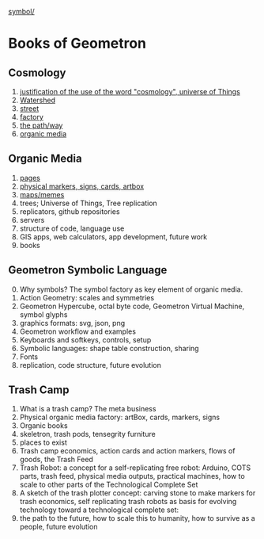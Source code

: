 [symbol/](symbol/)

# Books of Geometron

## Cosmology

1. [justification of the use of the word "cosmology", universe of Things](cosmology/)
2. [Watershed](watershed/)
3. [street](street/)
4. [factory](factory/)
5. [the path/way](path/)
6. [organic media](organicmedia/)


## Organic Media

1. [pages](pages/)
2. [physical markers, signs, cards, artbox](markers/)
3. [maps/memes](maps/)
4. trees; Universe of Things, Tree replication
5. replicators, github repositories
6. servers
7. structure of code, language use
8. GIS apps, web calculators, app development, future work
9. books

## Geometron Symbolic Language

0. Why symbols? The symbol factory as key element of organic media.
1. Action Geometry: scales and symmetries
2. Geometron Hypercube, octal byte code, Geometron Virtual Machine, symbol glyphs
3. graphics formats: svg, json, png
4. Geometron workflow and examples
5. Keyboards and softkeys, controls, setup
6. Symbolic languages: shape table construction, sharing
7. Fonts
8. replication, code structure, future evolution

## Trash Camp

1. What is a trash camp? The meta business
2. Physical organic media factory: artBox, cards, markers, signs
3. Organic books
4. skeletron, trash pods, tensegrity furniture
5. places to exist
6. Trash camp economics, action cards and action markers, flows of goods, the Trash Feed
7. Trash Robot: a concept for a self-replicating free robot: Arduino, COTS parts, trash feed, physical media outputs, practical machines, how to scale to other parts of the Technological Complete Set
7. A sketch of the trash plotter concept: carving stone to make markers for trash economics, self replicating trash robots as basis for evolving technology toward a technological complete set: 
8. the path to the future, how to scale this to humanity, how to survive as a people, future evolution

